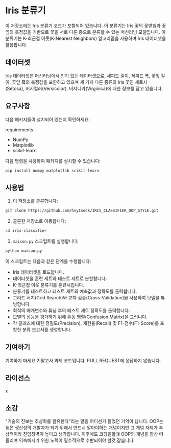 # Iris 분류기

이 저장소에는 Iris 분류기 코드가 포함되어 있습니다. 이 분류기는 Iris 꽃의 꽃받침과 꽃잎의 측정값을 기반으로 꽃을 서로 다른 종으로 분류할 수 있는 머신러닝 모델입니다. 이 분류기는 K-최근접 이웃(K-Nearest Neighbors) 알고리즘을 사용하며 Iris 데이터셋을 활용합니다.

## 데이터셋

Iris 데이터셋은 머신러닝에서 인기 있는 데이터셋으로, 세피드 길이, 세피드 폭, 꽃잎 길이, 꽃잎 폭의 측정값을 포함하고 있으며 세 가지 다른 종류의 Iris 꽃인 세토사(Setosa), 버시컬러(Versicolor), 버지니카(Virginica)에 대한 정보를 담고 있습니다.

## 요구사항

다음 패키지들이 설치되어 있는지 확인하세요:

requirements
- NumPy
- Matplotlib
- scikit-learn

다음 명령을 사용하여 패키지를 설치할 수 있습니다:

```bash
pip install numpy matplotlib scikit-learn
```

## 사용법

1. 이 저장소를 클론합니다:

```bash
git clone https://github.com/hvy1seok/IRIS_CLASSIFIER_OOP_STYLE.git
```

2. 클론한 저장소로 이동합니다:

```bash
cd iris-classifier
```

3. `maison.py` 스크립트를 실행합니다:

```bash
python maison.py
```

이 스크립트는 다음과 같은 단계를 수행합니다:

- Iris 데이터셋을 로드합니다.
- 데이터셋을 훈련 세트와 테스트 세트로 분할합니다.
- K-최근접 이웃 분류기를 훈련시킵니다.
- 분류기를 테스트하고 테스트 세트의 예측값과 정확도를 출력합니다.
- 그리드 서치(Grid Search)와 교차 검증(Cross-Validation)을 사용하여 모델을 튜닝합니다.
- 최적의 매개변수와 튜닝 후의 테스트 세트 정확도를 출력합니다.
- 모델의 성능을 평가하기 위해 혼동 행렬(Confusion Matrix)을 그립니다.
- 각 클래스에 대한 정밀도(Precision), 재현율(Recall) 및 F1-점수(F1-Score)를 포함한 분류 보고서를 생성합니다.

## 기여하기

기여하지 마세요 기말고사 과제 코드입니다. PULL REQUEST에 응답하지 않습니다.

## 라이선스
x

## 소감
"기술의 진보는 추상화를 함유한다"라는 말을 어디선가 들었던 기억이 납니다.
OOP는 높은 생산성의 개발자가 되기 위해서 반드시 알아야하는 개념이지만 그 개념 자체가 추상적이라 진입장벽이 높다고 생각합니다. 이후에도 코딩을할떄 OOP의 개념을 항상 떠올리며 익숙해지기 위한 노력이 필수적으로 수반되어야 할것 같습니다.